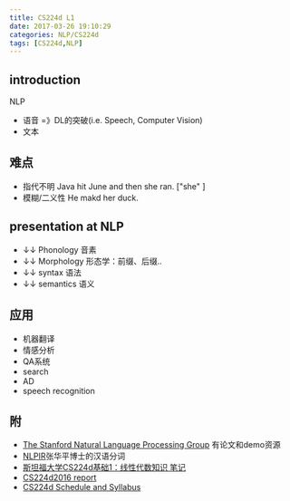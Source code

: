 ```yaml
---
title: CS224d L1
date: 2017-03-26 19:10:29
categories: NLP/CS224d
tags: [CS224d,NLP]
---
```

<!--more-->

## introduction
NLP
> 
* 语音 =》DL的突破(i.e. Speech, Computer Vision)
* 文本

## 难点
* 指代不明 Java hit June and then she ran. ["she" ]
* 模糊/二义性 He makd her duck.

## presentation at NLP
* ↓↓ Phonology 音素
* ↓↓ Morphology 形态学：前缀、后缀..
* ↓↓ syntax 语法
* ↓↓ semantics 语义

## 应用
* 机器翻译
* 情感分析
* QA系统
* search
* AD
* speech recognition

## 附
* [The Stanford Natural Language Processing Group](https://nlp.stanford.edu/) 有论文和demo资源
* [NLPIR](http://www.nlpir.org/)张华平博士的汉语分词
* [斯坦福大学CS224d基础1：线性代数知识 笔记](http://blog.csdn.net/han_xiaoyang/article/details/51629242)
* [CS224d2016 report](http://cs224d.stanford.edu/reports_2016.html)
* [CS224d Schedule and Syllabus](http://cs224d.stanford.edu/syllabus.html)

